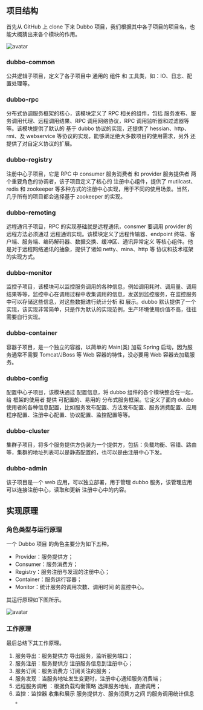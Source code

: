 ## 项目结构

首先从 GitHub 上 clone 下来 Dubbo 项目，我们根据其中各子项目的项目名，也能大概猜出来各个模块的作用。

![avatar](https://fastly.jsdelivr.net/gh/doocs/source-code-hunter@main/images/Dubbo/dubbo项目结构.png)

### dubbo-common

公共逻辑子项目，定义了各子项目中 通用的 组件 和 工具类，如：IO、日志、配置处理等。

### dubbo-rpc

分布式协调服务框架的核心，该模块定义了 RPC 相关的组件，包括 服务发布、服务调用代理、远程调用结果、RPC 调用网络协议，RPC 调用监听器和过滤器等等。该模块提供了默认的 基于 dubbo 协议的实现，还提供了 hessian、http、rmi、及 webservice 等协议的实现，能够满足绝大多数项目的使用需求，另外 还提供了对自定义协议的扩展。

### dubbo-registry

注册中心子项目，它是 RPC 中 consumer 服务消费者 和 provider 服务提供者 两个重要角色的协调者，该子项目定义了核心的 注册中心组件，提供了 mutilcast、redis 和 zookeeper 等多种方式的注册中心实现，用于不同的使用场景。当然，几乎所有的项目都会选择基于 zookeeper 的实现。

### dubbo-remoting

远程通讯子项目，RPC 的实现基础就是远程通讯，consmer 要调用 provider 的远程方法必须通过 远程通讯实现。该模块定义了远程传输器、endpoint 终端、客户端、服务端、编码解码器、数据交换、缓冲区、通讯异常定义 等核心组件。他是对于远程网络通讯的抽象，提供了诸如 netty、mina、http 等 协议和技术框架的实现方式。

### dubbo-monitor

监控子项目，该模块可以监控服务调用的各种信息，例如调用耗时、调用量、调用结果等等，监控中心在调用过程中收集调用的信息，发送到监控服务，在监控服务中可以存储这些信息，对这些数据进行统计分析 和 展示。dubbo 默认提供了一个实现，该实现非常简单，只是作为默认的实现范例，生产环境使用价值不高，往往需要自行实现。

### dubbo-container

容器子项目，是一个独立的容器，以简单的 Main(类) 加载 Spring 启动，因为服务通常不需要 Tomcat/JBoss 等 Web 容器的特性，没必要用 Web 容器去加载服务。

### dubbo-config

配置中心子项目，该模块通过 配置信息，将 dubbo 组件的各个模块整合在一起，给 框架的使用者 提供 可配置的、易用的 分布式服务框架。它定义了面向 dubbo 使用者的各种信息配置，比如服务发布配置、方法发布配置、服务消费配置、应用程序配置、注册中心配置、协议配置、监控配置等等。

### dubbo-cluster

集群子项目，将多个服务提供方伪装为一个提供方，包括：负载均衡、容错、路由等，集群的地址列表可以是静态配置的，也可以是由注册中心下发。

### dubbo-admin

该子项目是一个 web 应用，可以独立部署，用于管理 dubbo 服务，该管理应用可以连接注册中心，读取和更新 注册中心中的内容。

## 实现原理

### 角色类型与运行原理

一个 Dubbo 项目 的角色主要分为如下五种。

- Provider：服务提供方；
- Consumer：服务消费方；
- Registry：服务注册与发现的注册中心；
- Container：服务运行容器；
- Monitor：统计服务的调用次数、调用时间 的监控中心。

其运行原理如下图所示。

![avatar](https://fastly.jsdelivr.net/gh/doocs/source-code-hunter@main/images/Dubbo/Dubbo工作原理图.png)

### 工作原理

最后总结下其工作原理。

1. 服务导出：服务提供方 导出服务，监听服务端口；
2. 服务注册：服务提供方 注册服务信息到注册中心；
3. 服务订阅：服务消费方 订阅关注的服务；
4. 服务发现：当服务地址发生变更时，注册中心通知服务消费端；
5. 远程服务调用 ：根据负载均衡策略 选择服务地址，直接调用；
6. 监控：监控器 收集和展示 服务提供方、服务消费方之间 的服务调用统计信息 。
